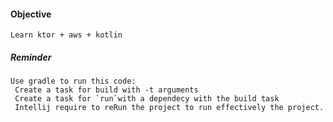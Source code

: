 #### Objective

    Learn ktor + aws + kotlin

##### Reminder

    Use gradle to run this code:
     Create a task for build with -t arguments
     Create a task for `run`with a dependecy with the build task
     Intellij require to reRun the project to run effectively the project.
